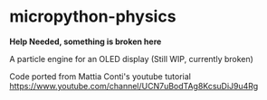 # micropython-physics

**Help Needed, something is broken here**


A particle engine for an OLED display (Still WIP, currently broken)

Code ported from Mattia Conti's youtube tutorial https://www.youtube.com/channel/UCN7uBodTAg8KcsuDiJ9u4Rg
